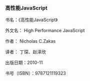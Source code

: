 ### 高性能JavaScript

书名：《高性能JavaScript》

外文名： High Performance JavaScript

作者： Nicholas C.Zakas 

译者： 丁琛、赵泽欣  

出版日期：2010-11

书号（ISBN）：9787121119323